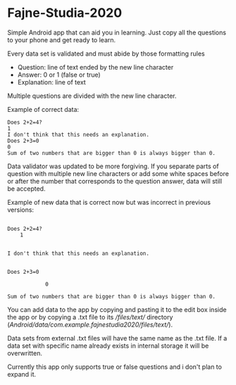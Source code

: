 # Fajne-Studia-2020
Simple Android app that can aid you in learning.
Just copy all the questions to your phone and get ready to learn.

Every data set is validated and must abide by those formatting rules
- Question: line of text ended by the new line character
- Answer: 0 or 1 (false or true)
- Explanation: line of text

Multiple questions are divided with the new line character.

Example of correct data:

```
Does 2+2=4?
1
I don't think that this needs an explanation.
Does 2+3=0
0
Sum of two numbers that are bigger than 0 is always bigger than 0.
```
Data validator was updated to be more forgiving. If you separate parts of question with multiple new line characters or add some white spaces before or after the number that corresponds to the question answer, data will still be accepted.

Example of new data that is correct now but was incorrect in previous versions:
```

Does 2+2=4?
    1


I don't think that this needs an explanation.


Does 2+3=0

            0        

Sum of two numbers that are bigger than 0 is always bigger than 0.

```

You can add data to the app by copying and pasting it to the edit box inside the app or by copying a .txt file to its */files/text/* directory (*Android/data/com.example.fajnestudia2020/files/text/*).

Data sets from external .txt files will have the same name as the .txt file. If a data set with specific name already exists in internal storage it will be overwritten. 

Currently this app only supports true or false questions and i don't plan to expand it.

